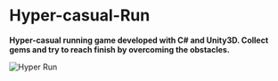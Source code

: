 # Hyper-casual-Run

**Hyper-casual running game developed with C# and Unity3D. Collect gems and try to reach finish by overcoming the obstacles.**

![Hyper Run](https://github.com/user-attachments/assets/0fd95dcb-6fc8-48f6-a85c-9d8477b6fec6)
